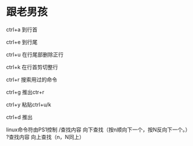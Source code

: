 # 跟老男孩
ctrl+a 到行首

ctrl+e 到行尾

ctrl+u 在行尾部删除正行

ctrl+k 在行首剪切整行

ctrl+r 搜索用过的命令

ctrl+g 推出ctr+r

ctrl+y 粘贴ctrl+u/k 

ctrl+d 推出

linux命令符由PS1控制
/查找内容      向下查找（按n顺向下一个，按N反向下一个。）
?查找内容      向上查找（n，N同上）

